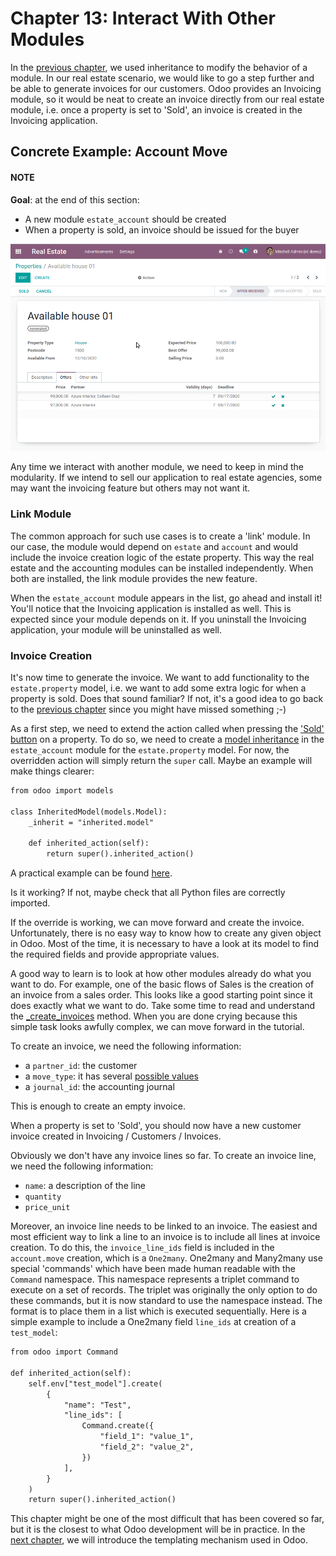 # Chapter 13: Interact With Other Modules

In the [previous chapter](12_inheritance.md), we used inheritance to
modify the behavior of a module. In our real estate scenario, we would like to go a step further
and be able to generate invoices for our customers. Odoo provides an Invoicing module, so it
would be neat to create an invoice directly from our real estate module, i.e. once a property
is set to 'Sold', an invoice is created in the Invoicing application.

## Concrete Example: Account Move

#### NOTE
**Goal**: at the end of this section:

- A new module `estate_account` should be created
- When a property is sold, an invoice should be issued for the buyer

![Invoice creation](../../../_images/create_inv.gif)

Any time we interact with another module, we need to keep in mind the modularity. If we intend
to sell our application to real estate agencies, some may want the invoicing feature but
others may not want it.

### Link Module

The common approach for such use cases is to create a 'link' module. In our case, the module
would depend on `estate` and `account` and would include the invoice creation logic
of the estate property. This way the real estate and the accounting modules can be installed
independently. When both are installed, the link module provides the new feature.

When the `estate_account` module appears in the list, go ahead and install it! You'll notice that
the Invoicing application is installed as well. This is expected since your module depends on it.
If you uninstall the Invoicing application, your module will be uninstalled as well.

<a id="tutorials-server-framework-101-13-other-module-create"></a>

### Invoice Creation

It's now time to generate the invoice. We want to add functionality to the
`estate.property` model, i.e. we want to add some extra logic for when a property is sold.
Does that sound familiar? If not, it's a good idea to go back to the
[previous chapter](12_inheritance.md) since you might have missed
something ;-)

As a first step, we need to extend the action called when pressing the
['Sold' button](09_actions.md) on a property. To do so, we need to
create a [model inheritance](12_inheritance.md) in the `estate_account`
module for the `estate.property` model. For now, the overridden action will simply return the
`super` call. Maybe an example will make things clearer:

```default
from odoo import models

class InheritedModel(models.Model):
    _inherit = "inherited.model"

    def inherited_action(self):
        return super().inherited_action()
```

A practical example can be found
[here](https://github.com/odoo/odoo/blob/f1f48cdaab3dd7847e8546ad9887f24a9e2ed4c1/addons/event_sale/models/account_move.py#L7-L16).

Is it working? If not, maybe check that all Python files are correctly imported.

If the override is working, we can move forward and create the invoice. Unfortunately, there
is no easy way to know how to create any given object in Odoo. Most of the time, it is necessary
to have a look at its model to find the required fields and provide appropriate values.

A good way to learn is to look at how other modules already do what you want to do. For example, one of
the basic flows of Sales is the creation of an invoice from a sales order. This looks like a good
starting point since it does exactly what we want to do. Take some time to read and understand the
[\_create_invoices](https://github.com/odoo/odoo/blob/f1f48cdaab3dd7847e8546ad9887f24a9e2ed4c1/addons/sale/models/sale.py#L610-L717)
method. When you are done crying because this simple task looks awfully complex, we can move
forward in the tutorial.

To create an invoice, we need the following information:

- a `partner_id`: the customer
- a `move_type`: it has several [possible values](https://github.com/odoo/odoo/blob/f1f48cdaab3dd7847e8546ad9887f24a9e2ed4c1/addons/account/models/account_move.py#L138-L147)
- a `journal_id`: the accounting journal

This is enough to create an empty invoice.

When a property is set to 'Sold', you should now have a new customer invoice created in
Invoicing / Customers / Invoices.

Obviously we don't have any invoice lines so far. To create an invoice line, we need the following
information:

- `name`: a description of the line
- `quantity`
- `price_unit`

Moreover, an invoice line needs to be linked to an invoice. The easiest and most efficient way
to link a line to an invoice is to include all lines at invoice creation. To do this, the
`invoice_line_ids` field is included in the `account.move` creation, which is a
`One2many`. One2many and Many2many use special 'commands' which have been
made human readable with the `Command` namespace. This namespace represents
a triplet command to execute on a set of records. The triplet was originally the only option to
do these commands, but it is now standard to use the namespace instead. The format is to place
them in a list which is executed sequentially. Here is a simple example to include a One2many
field `line_ids` at creation of a `test_model`:

```default
from odoo import Command

def inherited_action(self):
    self.env["test_model"].create(
        {
            "name": "Test",
            "line_ids": [
                Command.create({
                    "field_1": "value_1",
                    "field_2": "value_2",
                })
            ],
        }
    )
    return super().inherited_action()
```

This chapter might be one of the most difficult that has been covered so far, but it is the closest
to what Odoo development will be in practice. In the [next chapter](14_qwebintro.md), we will introduce the templating mechanism used in Odoo.
